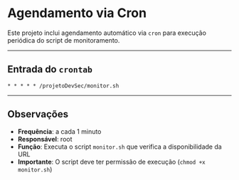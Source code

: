 # Agendamento via Cron

Este projeto inclui agendamento automático via `cron` para execução periódica do script de monitoramento.

---

## Entrada do `crontab`

```
* * * * * /projetoDevSec/monitor.sh
```

---

## Observações

- **Frequência**: a cada 1 minuto  
- **Responsável**: root  
- **Função**: Executa o script `monitor.sh` que verifica a disponibilidade da URL  
- **Importante**: O script deve ter permissão de execução (`chmod +x monitor.sh`)
